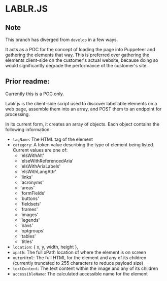 # LABLR.JS

## Note

This branch has diverged from `develop` in a few ways.

It acts as a POC for the concept of loading the page into Puppeteer and gathering the elements that way.  This is preferred over gathering the elements client-side on the customer's actual website, because doing so would significantly degrade the performance of the customer's site.



## Prior readme:

Currently this is a POC only.

Lablr.js is the client-side script used to discover labellable elements on a web page, assemble them into an array, and POST them to an endpoint for processing.

In its current form, it creates an array of objects. Each object contains the following information:

* `tagName`: The HTML tag of the element
* `category`: A token value describing the type of element being listed. Current values are one of:
  * 'elsWithAlt'
  * 'elseWithReferencedAria'
  * 'elsWithAriaLabels'
  * 'elsWithLangAttr'
  * 'links'
  * 'acronyms'
  * 'areas'
  * 'formFields'
  * 'buttons'
  * 'fieldsets'
  * 'frames'
  * 'images'
  * 'legends'
  * 'navs'
  * 'optgroups'
  * 'tables'
  * 'titles'
* `location`: { x, y, width, height },
* `xpath`: The full xPath location of where the element is on screen
* `outerHtml`: The full HTML for the element and any of its children (currently truncated to 255 characters to reduce payload size)
* `textContent`: The text content within the image and any of its children
* `accessibleName`: The calculated accessible name for the element
